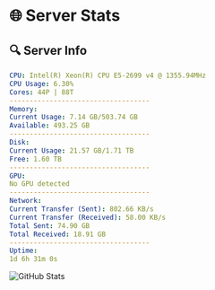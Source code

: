 # 🌐 Server Stats
## 🔍 Server Info
```yaml
CPU: Intel(R) Xeon(R) CPU E5-2699 v4 @ 1355.94MHz
CPU Usage: 6.30%
Cores: 44P | 88T
-----------------------------------
Memory:
Current Usage: 7.14 GB/503.74 GB
Available: 493.25 GB
-----------------------------------
Disk:
Current Usage: 21.57 GB/1.71 TB
Free: 1.60 TB
-----------------------------------
GPU:
No GPU detected
-----------------------------------
Network:
Current Transfer (Sent): 802.66 KB/s
Current Transfer (Received): 58.00 KB/s
Total Sent: 74.90 GB
Total Received: 18.91 GB
-----------------------------------
Uptime:
1d 6h 31m 0s
```
![GitHub Stats](https://img.shields.io/badge/Updated-2025-04-20_23:39:48-blue)